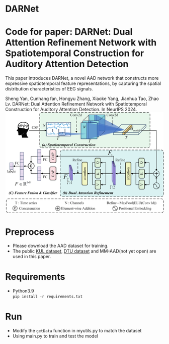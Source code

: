 # DARNet

# Code for paper: DARNet: Dual Attention Refinement Network with Spatiotemporal Construction for Auditory Attention Detection
This paper introduces DARNet, a novel AAD network that constructs more expressive spatiotemporal feature representations, by capturing the spatial distribution characteristics of EEG signals.

Sheng Yan, Cunhang fan, Hongyu Zhang, Xiaoke Yang, Jianhua Tao, Zhao Lv. DARNet: Dual Attention Refinement Network with Spatiotemporal Construction for Auditory Attention Detection. In NeurIPS 2024.
<img src="model.png">
# Preprocess
* Please download the AAD dataset for training.
* The public [KUL dataset](https://zenodo.org/records/4004271), [DTU dataset](https://zenodo.org/record/1199011#.Yx6eHKRBxPa) and MM-AAD(not yet open) are used in this paper.

# Requirements
+ Python3.9 \
`pip install -r requirements.txt`

# Run
* Modify the `getData` function in myutils.py to match the dataset
* Using main.py to train and test the model

